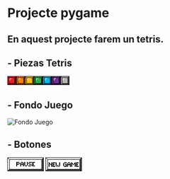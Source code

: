 # Projecte pygame

En aquest projecte farem un tetris. 
-----------------------------------------------------------------------------------------------------------------------------------------------------------------------------------------------------
## - Piezas Tetris 
![Rojo](rojo.png)![Naranja](naranja.png)![Amarillo](amarillo.png)![Verde](verde.png)![Azul](azul.png)![Lila](lila.png)![Gris](gris.png)

## - Fondo Juego
![Fondo Juego](fondo.pg)

## - Botones
![Stop](start_stop_btn.png)
![New Game](new_game_btn.png)
